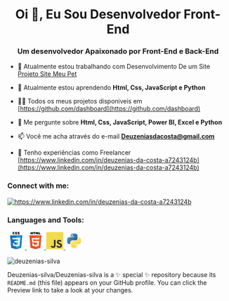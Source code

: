 <h1 align="center">Oi 👋, Eu Sou Desenvolvedor Front-End</h1>
<h3 align="center">Um desenvolvedor Apaixonado por Front-End e Back-End</h3>

- 🔭 Atualmente estou trabalhando com Desenvolvimento De um Site [Projeto Site Meu Pet](file:///C:/Users/DEUZENIAS%20DA%20COSTA/Downloads/projeto%20site%20Meu%20Pet/index.html)

- 🌱 Atualmente estou aprendendo **Html, Css, JavaScript e Python**

- 👨‍💻 Todos os meus projetos disponiveis em [https://github.com/dashboard](https://github.com/dashboard)

- 💬 Me pergunte sobre **Html, Css, JavaScript, Power BI, Excel e Python**

- 📫 Você me acha através do e-mail **Deuzeniasdacosta@gmail.com**

- 📄 Tenho experiências como Freelancer [https://www.linkedin.com/in/deuzenias-da-costa-a7243124b](https://www.linkedin.com/in/deuzenias-da-costa-a7243124b)

<h3 align="left">Connect with me:</h3>
<p align="left">
<a href="https://linkedin.com/in/https://www.linkedin.com/in/deuzenias-da-costa-a7243124b" target="blank"><img align="center" src="https://raw.githubusercontent.com/rahuldkjain/github-profile-readme-generator/master/src/images/icons/Social/linked-in-alt.svg" alt="https://www.linkedin.com/in/deuzenias-da-costa-a7243124b" height="30" width="40" /></a>
</p>

<h3 align="left">Languages and Tools:</h3>
<p align="left"> <a href="https://www.w3schools.com/css/" target="_blank" rel="noreferrer"> <img src="https://raw.githubusercontent.com/devicons/devicon/master/icons/css3/css3-original-wordmark.svg" alt="css3" width="40" height="40"/> </a> <a href="https://www.w3.org/html/" target="_blank" rel="noreferrer"> <img src="https://raw.githubusercontent.com/devicons/devicon/master/icons/html5/html5-original-wordmark.svg" alt="html5" width="40" height="40"/> </a> <a href="https://developer.mozilla.org/en-US/docs/Web/JavaScript" target="_blank" rel="noreferrer"> <img src="https://raw.githubusercontent.com/devicons/devicon/master/icons/javascript/javascript-original.svg" alt="javascript" width="40" height="40"/> </a> <a href="https://www.python.org" target="_blank" rel="noreferrer"> <img src="https://raw.githubusercontent.com/devicons/devicon/master/icons/python/python-original.svg" alt="python" width="40" height="40"/> </a> </p>

<p><img align="center" src="https://github-readme-stats.vercel.app/api/top-langs?username=deuzenias-silva&show_icons=true&locale=en&layout=compact" alt="deuzenias-silva" /></p>



Deuzenias-silva/Deuzenias-silva is a ✨ special ✨ repository because its `README.md` (this file) appears on your GitHub profile.
You can click the Preview link to take a look at your changes.

